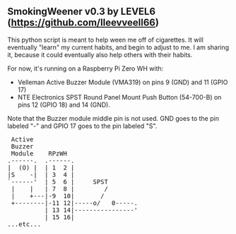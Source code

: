 SmokingWeener v0.3 by LEVEL6 (https://github.com/lleevveell66)
-----------------------------------------------------------------------
This python script is meant to help ween me off of cigarettes.  It will eventually "learn" my current habits, 
and begin to adjust to me.  I am sharing it, because it could eventually also help others with their habits.

For now, it's running on a Raspberry Pi Zero WH with: 

- Velleman Active Buzzer Module (VMA319) on pins 9 (GND) and 11 (GPIO 17)
- NTE Electronics SPST Round Panel Mount Push Button (54-700-B) on pins 12 (GPIO 18) and 14 (GND).  

Note that the Buzzer module middle pin is not used.  GND goes to the pin labeled "-" and GPIO 17 goes to the pin
labeled "S".

<pre>
 Active
 Buzzer
 Module    RPzWH
.------.  .------.
|  (O) |  | 1  2 |
|S    -|  | 3  4 |
`------'  | 5  6 |     SPST
 |    |   | 7  8 |        /
 |    +---|-9  10|       /
 +--------|-11 12|-----o/   0-----.
          | 13 14|----------------'
          | 15 16|
...etc...
</pre>
